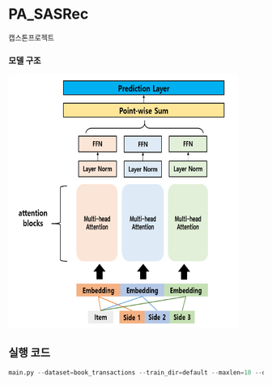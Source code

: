 # PA_SASRec
캡스톤프로젝트

### 모델 구조
<img src="https://github.com/et007693/PA_SASRec/blob/main/img/model.png?raw=true" width="90%" width="150" height="500"></img>

## 실행 코드
``` python
main.py --dataset=book_transactions --train_dir=default --maxlen=10 --dropout_rate=0.2 --device=cuda
```
